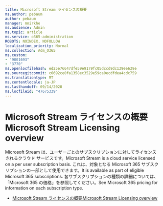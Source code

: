 ```yaml
---
title: Microsoft Stream ライセンスの概要
ms.author: pebaum
author: pebaum
manager: mnirkhe
ms.audience: Admin
ms.topic: article
ms.service: o365-administration
ROBOTS: NOINDEX, NOFOLLOW
localization_priority: Normal
ms.collection: Adm_O365
ms.custom:
- "9001693"
- "3770"
ms.openlocfilehash: ed25e76647dfe59e9179fc05dccd9dc139ee639e
ms.sourcegitcommit: c6692ce0fa1358ec3529e59ca0ecdfdea4cdc759
ms.translationtype: MT
ms.contentlocale: ja-JP
ms.lasthandoff: 09/14/2020
ms.locfileid: "47675339"
---
```

# <a name="microsoft-stream-licensing-overview"></a><span data-ttu-id="5e4a6-102">Microsoft Stream ライセンスの概要</span><span class="sxs-lookup"><span data-stu-id="5e4a6-102">Microsoft Stream Licensing overview</span></span>

<span data-ttu-id="5e4a6-103">Microsoft Stream は、ユーザーごとのサブスクリプションに対してライセンスされるクラウド サービスです。</span><span class="sxs-lookup"><span data-stu-id="5e4a6-103">Microsoft Stream is a cloud service licensed on a per user subscription basis.</span></span> <span data-ttu-id="5e4a6-104">これは、対象となる Microsoft 365 サブスクリプションの一部として使用できます。</span><span class="sxs-lookup"><span data-stu-id="5e4a6-104">It is available as part of eligible Microsoft 365 subscriptions.</span></span> <span data-ttu-id="5e4a6-105">各サブスクリプションの種類の詳細については、「Microsoft 365 の価格」を参照してください。</span><span class="sxs-lookup"><span data-stu-id="5e4a6-105">See Microsoft 365 pricing for information on each subscription type.</span></span>

- [<span data-ttu-id="5e4a6-106">Microsoft Stream ライセンスの概要</span><span class="sxs-lookup"><span data-stu-id="5e4a6-106">Microsoft Stream Licensing overview</span></span>](https://docs.microsoft.com/stream/license-overview)